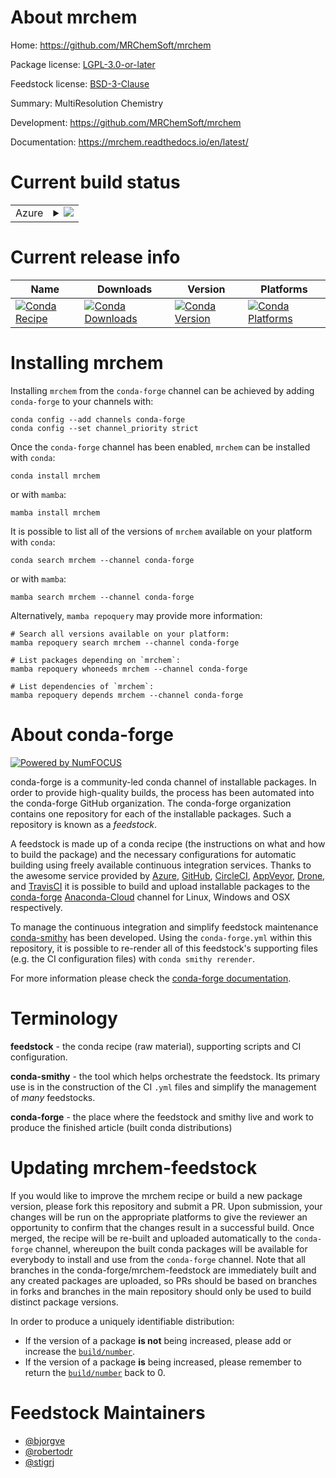 About mrchem
============

Home: https://github.com/MRChemSoft/mrchem

Package license: [LGPL-3.0-or-later](https://opensource.org/licenses/LGPL-3.0)

Feedstock license: [BSD-3-Clause](https://github.com/conda-forge/mrchem-feedstock/blob/main/LICENSE.txt)

Summary: MultiResolution Chemistry

Development: https://github.com/MRChemSoft/mrchem

Documentation: https://mrchem.readthedocs.io/en/latest/

Current build status
====================


<table>
    
  <tr>
    <td>Azure</td>
    <td>
      <details>
        <summary>
          <a href="https://dev.azure.com/conda-forge/feedstock-builds/_build/latest?definitionId=11157&branchName=main">
            <img src="https://dev.azure.com/conda-forge/feedstock-builds/_apis/build/status/mrchem-feedstock?branchName=main">
          </a>
        </summary>
        <table>
          <thead><tr><th>Variant</th><th>Status</th></tr></thead>
          <tbody><tr>
              <td>linux_64_mpimpichpython3.10.____cpython</td>
              <td>
                <a href="https://dev.azure.com/conda-forge/feedstock-builds/_build/latest?definitionId=11157&branchName=main">
                  <img src="https://dev.azure.com/conda-forge/feedstock-builds/_apis/build/status/mrchem-feedstock?branchName=main&jobName=linux&configuration=linux%20linux_64_mpimpichpython3.10.____cpython" alt="variant">
                </a>
              </td>
            </tr><tr>
              <td>linux_64_mpimpichpython3.11.____cpython</td>
              <td>
                <a href="https://dev.azure.com/conda-forge/feedstock-builds/_build/latest?definitionId=11157&branchName=main">
                  <img src="https://dev.azure.com/conda-forge/feedstock-builds/_apis/build/status/mrchem-feedstock?branchName=main&jobName=linux&configuration=linux%20linux_64_mpimpichpython3.11.____cpython" alt="variant">
                </a>
              </td>
            </tr><tr>
              <td>linux_64_mpimpichpython3.8.____cpython</td>
              <td>
                <a href="https://dev.azure.com/conda-forge/feedstock-builds/_build/latest?definitionId=11157&branchName=main">
                  <img src="https://dev.azure.com/conda-forge/feedstock-builds/_apis/build/status/mrchem-feedstock?branchName=main&jobName=linux&configuration=linux%20linux_64_mpimpichpython3.8.____cpython" alt="variant">
                </a>
              </td>
            </tr><tr>
              <td>linux_64_mpimpichpython3.9.____cpython</td>
              <td>
                <a href="https://dev.azure.com/conda-forge/feedstock-builds/_build/latest?definitionId=11157&branchName=main">
                  <img src="https://dev.azure.com/conda-forge/feedstock-builds/_apis/build/status/mrchem-feedstock?branchName=main&jobName=linux&configuration=linux%20linux_64_mpimpichpython3.9.____cpython" alt="variant">
                </a>
              </td>
            </tr><tr>
              <td>linux_64_mpinompipython3.10.____cpython</td>
              <td>
                <a href="https://dev.azure.com/conda-forge/feedstock-builds/_build/latest?definitionId=11157&branchName=main">
                  <img src="https://dev.azure.com/conda-forge/feedstock-builds/_apis/build/status/mrchem-feedstock?branchName=main&jobName=linux&configuration=linux%20linux_64_mpinompipython3.10.____cpython" alt="variant">
                </a>
              </td>
            </tr><tr>
              <td>linux_64_mpinompipython3.11.____cpython</td>
              <td>
                <a href="https://dev.azure.com/conda-forge/feedstock-builds/_build/latest?definitionId=11157&branchName=main">
                  <img src="https://dev.azure.com/conda-forge/feedstock-builds/_apis/build/status/mrchem-feedstock?branchName=main&jobName=linux&configuration=linux%20linux_64_mpinompipython3.11.____cpython" alt="variant">
                </a>
              </td>
            </tr><tr>
              <td>linux_64_mpinompipython3.8.____cpython</td>
              <td>
                <a href="https://dev.azure.com/conda-forge/feedstock-builds/_build/latest?definitionId=11157&branchName=main">
                  <img src="https://dev.azure.com/conda-forge/feedstock-builds/_apis/build/status/mrchem-feedstock?branchName=main&jobName=linux&configuration=linux%20linux_64_mpinompipython3.8.____cpython" alt="variant">
                </a>
              </td>
            </tr><tr>
              <td>linux_64_mpinompipython3.9.____cpython</td>
              <td>
                <a href="https://dev.azure.com/conda-forge/feedstock-builds/_build/latest?definitionId=11157&branchName=main">
                  <img src="https://dev.azure.com/conda-forge/feedstock-builds/_apis/build/status/mrchem-feedstock?branchName=main&jobName=linux&configuration=linux%20linux_64_mpinompipython3.9.____cpython" alt="variant">
                </a>
              </td>
            </tr><tr>
              <td>linux_64_mpiopenmpipython3.10.____cpython</td>
              <td>
                <a href="https://dev.azure.com/conda-forge/feedstock-builds/_build/latest?definitionId=11157&branchName=main">
                  <img src="https://dev.azure.com/conda-forge/feedstock-builds/_apis/build/status/mrchem-feedstock?branchName=main&jobName=linux&configuration=linux%20linux_64_mpiopenmpipython3.10.____cpython" alt="variant">
                </a>
              </td>
            </tr><tr>
              <td>linux_64_mpiopenmpipython3.11.____cpython</td>
              <td>
                <a href="https://dev.azure.com/conda-forge/feedstock-builds/_build/latest?definitionId=11157&branchName=main">
                  <img src="https://dev.azure.com/conda-forge/feedstock-builds/_apis/build/status/mrchem-feedstock?branchName=main&jobName=linux&configuration=linux%20linux_64_mpiopenmpipython3.11.____cpython" alt="variant">
                </a>
              </td>
            </tr><tr>
              <td>linux_64_mpiopenmpipython3.8.____cpython</td>
              <td>
                <a href="https://dev.azure.com/conda-forge/feedstock-builds/_build/latest?definitionId=11157&branchName=main">
                  <img src="https://dev.azure.com/conda-forge/feedstock-builds/_apis/build/status/mrchem-feedstock?branchName=main&jobName=linux&configuration=linux%20linux_64_mpiopenmpipython3.8.____cpython" alt="variant">
                </a>
              </td>
            </tr><tr>
              <td>linux_64_mpiopenmpipython3.9.____cpython</td>
              <td>
                <a href="https://dev.azure.com/conda-forge/feedstock-builds/_build/latest?definitionId=11157&branchName=main">
                  <img src="https://dev.azure.com/conda-forge/feedstock-builds/_apis/build/status/mrchem-feedstock?branchName=main&jobName=linux&configuration=linux%20linux_64_mpiopenmpipython3.9.____cpython" alt="variant">
                </a>
              </td>
            </tr><tr>
              <td>osx_64_mpimpichpython3.10.____cpython</td>
              <td>
                <a href="https://dev.azure.com/conda-forge/feedstock-builds/_build/latest?definitionId=11157&branchName=main">
                  <img src="https://dev.azure.com/conda-forge/feedstock-builds/_apis/build/status/mrchem-feedstock?branchName=main&jobName=osx&configuration=osx%20osx_64_mpimpichpython3.10.____cpython" alt="variant">
                </a>
              </td>
            </tr><tr>
              <td>osx_64_mpimpichpython3.11.____cpython</td>
              <td>
                <a href="https://dev.azure.com/conda-forge/feedstock-builds/_build/latest?definitionId=11157&branchName=main">
                  <img src="https://dev.azure.com/conda-forge/feedstock-builds/_apis/build/status/mrchem-feedstock?branchName=main&jobName=osx&configuration=osx%20osx_64_mpimpichpython3.11.____cpython" alt="variant">
                </a>
              </td>
            </tr><tr>
              <td>osx_64_mpimpichpython3.8.____cpython</td>
              <td>
                <a href="https://dev.azure.com/conda-forge/feedstock-builds/_build/latest?definitionId=11157&branchName=main">
                  <img src="https://dev.azure.com/conda-forge/feedstock-builds/_apis/build/status/mrchem-feedstock?branchName=main&jobName=osx&configuration=osx%20osx_64_mpimpichpython3.8.____cpython" alt="variant">
                </a>
              </td>
            </tr><tr>
              <td>osx_64_mpimpichpython3.9.____cpython</td>
              <td>
                <a href="https://dev.azure.com/conda-forge/feedstock-builds/_build/latest?definitionId=11157&branchName=main">
                  <img src="https://dev.azure.com/conda-forge/feedstock-builds/_apis/build/status/mrchem-feedstock?branchName=main&jobName=osx&configuration=osx%20osx_64_mpimpichpython3.9.____cpython" alt="variant">
                </a>
              </td>
            </tr><tr>
              <td>osx_64_mpinompipython3.10.____cpython</td>
              <td>
                <a href="https://dev.azure.com/conda-forge/feedstock-builds/_build/latest?definitionId=11157&branchName=main">
                  <img src="https://dev.azure.com/conda-forge/feedstock-builds/_apis/build/status/mrchem-feedstock?branchName=main&jobName=osx&configuration=osx%20osx_64_mpinompipython3.10.____cpython" alt="variant">
                </a>
              </td>
            </tr><tr>
              <td>osx_64_mpinompipython3.11.____cpython</td>
              <td>
                <a href="https://dev.azure.com/conda-forge/feedstock-builds/_build/latest?definitionId=11157&branchName=main">
                  <img src="https://dev.azure.com/conda-forge/feedstock-builds/_apis/build/status/mrchem-feedstock?branchName=main&jobName=osx&configuration=osx%20osx_64_mpinompipython3.11.____cpython" alt="variant">
                </a>
              </td>
            </tr><tr>
              <td>osx_64_mpinompipython3.8.____cpython</td>
              <td>
                <a href="https://dev.azure.com/conda-forge/feedstock-builds/_build/latest?definitionId=11157&branchName=main">
                  <img src="https://dev.azure.com/conda-forge/feedstock-builds/_apis/build/status/mrchem-feedstock?branchName=main&jobName=osx&configuration=osx%20osx_64_mpinompipython3.8.____cpython" alt="variant">
                </a>
              </td>
            </tr><tr>
              <td>osx_64_mpinompipython3.9.____cpython</td>
              <td>
                <a href="https://dev.azure.com/conda-forge/feedstock-builds/_build/latest?definitionId=11157&branchName=main">
                  <img src="https://dev.azure.com/conda-forge/feedstock-builds/_apis/build/status/mrchem-feedstock?branchName=main&jobName=osx&configuration=osx%20osx_64_mpinompipython3.9.____cpython" alt="variant">
                </a>
              </td>
            </tr><tr>
              <td>osx_64_mpiopenmpipython3.10.____cpython</td>
              <td>
                <a href="https://dev.azure.com/conda-forge/feedstock-builds/_build/latest?definitionId=11157&branchName=main">
                  <img src="https://dev.azure.com/conda-forge/feedstock-builds/_apis/build/status/mrchem-feedstock?branchName=main&jobName=osx&configuration=osx%20osx_64_mpiopenmpipython3.10.____cpython" alt="variant">
                </a>
              </td>
            </tr><tr>
              <td>osx_64_mpiopenmpipython3.11.____cpython</td>
              <td>
                <a href="https://dev.azure.com/conda-forge/feedstock-builds/_build/latest?definitionId=11157&branchName=main">
                  <img src="https://dev.azure.com/conda-forge/feedstock-builds/_apis/build/status/mrchem-feedstock?branchName=main&jobName=osx&configuration=osx%20osx_64_mpiopenmpipython3.11.____cpython" alt="variant">
                </a>
              </td>
            </tr><tr>
              <td>osx_64_mpiopenmpipython3.8.____cpython</td>
              <td>
                <a href="https://dev.azure.com/conda-forge/feedstock-builds/_build/latest?definitionId=11157&branchName=main">
                  <img src="https://dev.azure.com/conda-forge/feedstock-builds/_apis/build/status/mrchem-feedstock?branchName=main&jobName=osx&configuration=osx%20osx_64_mpiopenmpipython3.8.____cpython" alt="variant">
                </a>
              </td>
            </tr><tr>
              <td>osx_64_mpiopenmpipython3.9.____cpython</td>
              <td>
                <a href="https://dev.azure.com/conda-forge/feedstock-builds/_build/latest?definitionId=11157&branchName=main">
                  <img src="https://dev.azure.com/conda-forge/feedstock-builds/_apis/build/status/mrchem-feedstock?branchName=main&jobName=osx&configuration=osx%20osx_64_mpiopenmpipython3.9.____cpython" alt="variant">
                </a>
              </td>
            </tr><tr>
              <td>osx_arm64_mpimpichpython3.10.____cpython</td>
              <td>
                <a href="https://dev.azure.com/conda-forge/feedstock-builds/_build/latest?definitionId=11157&branchName=main">
                  <img src="https://dev.azure.com/conda-forge/feedstock-builds/_apis/build/status/mrchem-feedstock?branchName=main&jobName=osx&configuration=osx%20osx_arm64_mpimpichpython3.10.____cpython" alt="variant">
                </a>
              </td>
            </tr><tr>
              <td>osx_arm64_mpimpichpython3.11.____cpython</td>
              <td>
                <a href="https://dev.azure.com/conda-forge/feedstock-builds/_build/latest?definitionId=11157&branchName=main">
                  <img src="https://dev.azure.com/conda-forge/feedstock-builds/_apis/build/status/mrchem-feedstock?branchName=main&jobName=osx&configuration=osx%20osx_arm64_mpimpichpython3.11.____cpython" alt="variant">
                </a>
              </td>
            </tr><tr>
              <td>osx_arm64_mpimpichpython3.8.____cpython</td>
              <td>
                <a href="https://dev.azure.com/conda-forge/feedstock-builds/_build/latest?definitionId=11157&branchName=main">
                  <img src="https://dev.azure.com/conda-forge/feedstock-builds/_apis/build/status/mrchem-feedstock?branchName=main&jobName=osx&configuration=osx%20osx_arm64_mpimpichpython3.8.____cpython" alt="variant">
                </a>
              </td>
            </tr><tr>
              <td>osx_arm64_mpimpichpython3.9.____cpython</td>
              <td>
                <a href="https://dev.azure.com/conda-forge/feedstock-builds/_build/latest?definitionId=11157&branchName=main">
                  <img src="https://dev.azure.com/conda-forge/feedstock-builds/_apis/build/status/mrchem-feedstock?branchName=main&jobName=osx&configuration=osx%20osx_arm64_mpimpichpython3.9.____cpython" alt="variant">
                </a>
              </td>
            </tr><tr>
              <td>osx_arm64_mpinompipython3.10.____cpython</td>
              <td>
                <a href="https://dev.azure.com/conda-forge/feedstock-builds/_build/latest?definitionId=11157&branchName=main">
                  <img src="https://dev.azure.com/conda-forge/feedstock-builds/_apis/build/status/mrchem-feedstock?branchName=main&jobName=osx&configuration=osx%20osx_arm64_mpinompipython3.10.____cpython" alt="variant">
                </a>
              </td>
            </tr><tr>
              <td>osx_arm64_mpinompipython3.11.____cpython</td>
              <td>
                <a href="https://dev.azure.com/conda-forge/feedstock-builds/_build/latest?definitionId=11157&branchName=main">
                  <img src="https://dev.azure.com/conda-forge/feedstock-builds/_apis/build/status/mrchem-feedstock?branchName=main&jobName=osx&configuration=osx%20osx_arm64_mpinompipython3.11.____cpython" alt="variant">
                </a>
              </td>
            </tr><tr>
              <td>osx_arm64_mpinompipython3.8.____cpython</td>
              <td>
                <a href="https://dev.azure.com/conda-forge/feedstock-builds/_build/latest?definitionId=11157&branchName=main">
                  <img src="https://dev.azure.com/conda-forge/feedstock-builds/_apis/build/status/mrchem-feedstock?branchName=main&jobName=osx&configuration=osx%20osx_arm64_mpinompipython3.8.____cpython" alt="variant">
                </a>
              </td>
            </tr><tr>
              <td>osx_arm64_mpinompipython3.9.____cpython</td>
              <td>
                <a href="https://dev.azure.com/conda-forge/feedstock-builds/_build/latest?definitionId=11157&branchName=main">
                  <img src="https://dev.azure.com/conda-forge/feedstock-builds/_apis/build/status/mrchem-feedstock?branchName=main&jobName=osx&configuration=osx%20osx_arm64_mpinompipython3.9.____cpython" alt="variant">
                </a>
              </td>
            </tr><tr>
              <td>osx_arm64_mpiopenmpipython3.10.____cpython</td>
              <td>
                <a href="https://dev.azure.com/conda-forge/feedstock-builds/_build/latest?definitionId=11157&branchName=main">
                  <img src="https://dev.azure.com/conda-forge/feedstock-builds/_apis/build/status/mrchem-feedstock?branchName=main&jobName=osx&configuration=osx%20osx_arm64_mpiopenmpipython3.10.____cpython" alt="variant">
                </a>
              </td>
            </tr><tr>
              <td>osx_arm64_mpiopenmpipython3.11.____cpython</td>
              <td>
                <a href="https://dev.azure.com/conda-forge/feedstock-builds/_build/latest?definitionId=11157&branchName=main">
                  <img src="https://dev.azure.com/conda-forge/feedstock-builds/_apis/build/status/mrchem-feedstock?branchName=main&jobName=osx&configuration=osx%20osx_arm64_mpiopenmpipython3.11.____cpython" alt="variant">
                </a>
              </td>
            </tr><tr>
              <td>osx_arm64_mpiopenmpipython3.8.____cpython</td>
              <td>
                <a href="https://dev.azure.com/conda-forge/feedstock-builds/_build/latest?definitionId=11157&branchName=main">
                  <img src="https://dev.azure.com/conda-forge/feedstock-builds/_apis/build/status/mrchem-feedstock?branchName=main&jobName=osx&configuration=osx%20osx_arm64_mpiopenmpipython3.8.____cpython" alt="variant">
                </a>
              </td>
            </tr><tr>
              <td>osx_arm64_mpiopenmpipython3.9.____cpython</td>
              <td>
                <a href="https://dev.azure.com/conda-forge/feedstock-builds/_build/latest?definitionId=11157&branchName=main">
                  <img src="https://dev.azure.com/conda-forge/feedstock-builds/_apis/build/status/mrchem-feedstock?branchName=main&jobName=osx&configuration=osx%20osx_arm64_mpiopenmpipython3.9.____cpython" alt="variant">
                </a>
              </td>
            </tr>
          </tbody>
        </table>
      </details>
    </td>
  </tr>
</table>

Current release info
====================

| Name | Downloads | Version | Platforms |
| --- | --- | --- | --- |
| [![Conda Recipe](https://img.shields.io/badge/recipe-mrchem-green.svg)](https://anaconda.org/conda-forge/mrchem) | [![Conda Downloads](https://img.shields.io/conda/dn/conda-forge/mrchem.svg)](https://anaconda.org/conda-forge/mrchem) | [![Conda Version](https://img.shields.io/conda/vn/conda-forge/mrchem.svg)](https://anaconda.org/conda-forge/mrchem) | [![Conda Platforms](https://img.shields.io/conda/pn/conda-forge/mrchem.svg)](https://anaconda.org/conda-forge/mrchem) |

Installing mrchem
=================

Installing `mrchem` from the `conda-forge` channel can be achieved by adding `conda-forge` to your channels with:

```
conda config --add channels conda-forge
conda config --set channel_priority strict
```

Once the `conda-forge` channel has been enabled, `mrchem` can be installed with `conda`:

```
conda install mrchem
```

or with `mamba`:

```
mamba install mrchem
```

It is possible to list all of the versions of `mrchem` available on your platform with `conda`:

```
conda search mrchem --channel conda-forge
```

or with `mamba`:

```
mamba search mrchem --channel conda-forge
```

Alternatively, `mamba repoquery` may provide more information:

```
# Search all versions available on your platform:
mamba repoquery search mrchem --channel conda-forge

# List packages depending on `mrchem`:
mamba repoquery whoneeds mrchem --channel conda-forge

# List dependencies of `mrchem`:
mamba repoquery depends mrchem --channel conda-forge
```


About conda-forge
=================

[![Powered by
NumFOCUS](https://img.shields.io/badge/powered%20by-NumFOCUS-orange.svg?style=flat&colorA=E1523D&colorB=007D8A)](https://numfocus.org)

conda-forge is a community-led conda channel of installable packages.
In order to provide high-quality builds, the process has been automated into the
conda-forge GitHub organization. The conda-forge organization contains one repository
for each of the installable packages. Such a repository is known as a *feedstock*.

A feedstock is made up of a conda recipe (the instructions on what and how to build
the package) and the necessary configurations for automatic building using freely
available continuous integration services. Thanks to the awesome service provided by
[Azure](https://azure.microsoft.com/en-us/services/devops/), [GitHub](https://github.com/),
[CircleCI](https://circleci.com/), [AppVeyor](https://www.appveyor.com/),
[Drone](https://cloud.drone.io/welcome), and [TravisCI](https://travis-ci.com/)
it is possible to build and upload installable packages to the
[conda-forge](https://anaconda.org/conda-forge) [Anaconda-Cloud](https://anaconda.org/)
channel for Linux, Windows and OSX respectively.

To manage the continuous integration and simplify feedstock maintenance
[conda-smithy](https://github.com/conda-forge/conda-smithy) has been developed.
Using the ``conda-forge.yml`` within this repository, it is possible to re-render all of
this feedstock's supporting files (e.g. the CI configuration files) with ``conda smithy rerender``.

For more information please check the [conda-forge documentation](https://conda-forge.org/docs/).

Terminology
===========

**feedstock** - the conda recipe (raw material), supporting scripts and CI configuration.

**conda-smithy** - the tool which helps orchestrate the feedstock.
                   Its primary use is in the construction of the CI ``.yml`` files
                   and simplify the management of *many* feedstocks.

**conda-forge** - the place where the feedstock and smithy live and work to
                  produce the finished article (built conda distributions)


Updating mrchem-feedstock
=========================

If you would like to improve the mrchem recipe or build a new
package version, please fork this repository and submit a PR. Upon submission,
your changes will be run on the appropriate platforms to give the reviewer an
opportunity to confirm that the changes result in a successful build. Once
merged, the recipe will be re-built and uploaded automatically to the
`conda-forge` channel, whereupon the built conda packages will be available for
everybody to install and use from the `conda-forge` channel.
Note that all branches in the conda-forge/mrchem-feedstock are
immediately built and any created packages are uploaded, so PRs should be based
on branches in forks and branches in the main repository should only be used to
build distinct package versions.

In order to produce a uniquely identifiable distribution:
 * If the version of a package **is not** being increased, please add or increase
   the [``build/number``](https://docs.conda.io/projects/conda-build/en/latest/resources/define-metadata.html#build-number-and-string).
 * If the version of a package **is** being increased, please remember to return
   the [``build/number``](https://docs.conda.io/projects/conda-build/en/latest/resources/define-metadata.html#build-number-and-string)
   back to 0.

Feedstock Maintainers
=====================

* [@bjorgve](https://github.com/bjorgve/)
* [@robertodr](https://github.com/robertodr/)
* [@stigrj](https://github.com/stigrj/)


<!-- dummy commit to enable rerendering -->


